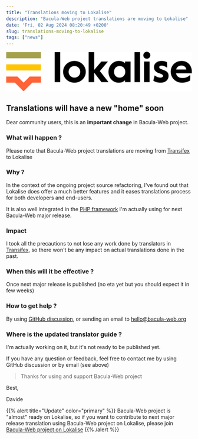 ```yaml
---
title: "Translations moving to Lokalise"
description: "Bacula-Web project translations are moving to Lokalise"
date: 'Fri, 02 Aug 2024 08:20:49 +0200'
slug: translations-moving-to-lokalise
tags: ["news"]
---
```


![Lokalise logo](Lokalise_logo_colour_black_text.png)

## Translations will have a new "home" soon 

Dear community users, this is an **important change** in Bacula-Web project.

### What will happen ?

Please note that Bacula-Web project translations are moving from [Transifex](https://explore.transifex.com/bacula-web/bacula-web/) to Lokalise

### Why ?

In the context of the ongoing project source refactoring, I've found out that Lokalise does offer a
much better features and it eases translations process for both developers and end-users.

It is also well integrated in the [PHP framework](https://symfony.com) I'm actually using for next Bacula-Web major release.

### Impact

I took all the precautions to not lose any work done by translators in [Transifex](https://explore.transifex.com/bacula-web/bacula-web/), so there won't be any impact on actual translations done in the past.

### When this will it be effective ?

Once next major release is published (no eta yet but you should expect it in few weeks)

### How to get help ?

By using [GitHub discussion](https://github.com/bacula-web/bacula-web/discussions), or sending an email to [hello@bacula-web.org](mailto:hello@bacula-web.org)

### Where is the updated translator guide ?

I'm actually working on it, but it's not ready to be published yet.

If you have any question or feedback, feel free to contact me by using GitHub discussion or by email (see above)

> Thanks for using and support Bacula-Web project

Best,

Davide

{{% alert title="Update" color="primary" %}}
Bacula-Web project is "almost" ready on Lokalise, so if you want to contribute to next major release translation using Bacula-Web project on Lokalise, please join [Bacula-Web project on Lokalise](https://app.lokalise.com/public/95070757669f26e4c3f8e9.76656729/)
{{% /alert %}}